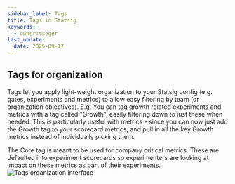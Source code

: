 ```yaml
---
sidebar_label: Tags 
title: Tags in Statsig
keywords:
  - owner:mseger
last_update:
  date: 2025-09-17
---
```


## Tags for organization
Tags let you apply light-weight organization to your Statsig config (e.g. gates, experiments and metrics) to allow easy filtering by team (or organization objectives). E.g. You can tag growth related experiments and metrics with a tag called "Growth", easily filtering down to just these when needed. This is particularly useful with metrics - since you can now just add the Growth tag to your scorecard metrics, and pull in all the key Growth metrics instead of individually picking them.

The Core tag is meant to be used for company critical metrics. These are defaulted into experiment scorecards so experimenters are looking at impact on these metrics as part of their experiments.
![Tags organization interface](https://github.com/statsig-io/docs/assets/31516123/92a44de5-71bb-4b80-9fea-f8d83e2c4f95)
